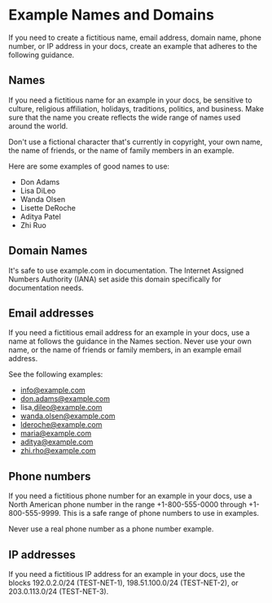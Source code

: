 ﻿# Example Names and Domains
If you need to create a fictitious name, email address, domain name, phone number, or IP address in your docs, create
an example that adheres to the following guidance.

## Names
If you need a fictitious name for an example in your docs, be sensitive to culture, religious affiliation,
holidays, traditions, politics, and business. Make sure that the name you create reflects the wide range of names
used around the world.

Don't use a fictional character that's currently in copyright, your own name, the name of friends, or the name of
family members in an example.

Here are some examples of good names to use:

- Don Adams
- Lisa DiLeo
- Wanda Olsen
- Lisette DeRoche
- Aditya Patel
- Zhi Ruo

## Domain Names

It's safe to use example.com in documentation. 
The Internet Assigned Numbers Authority (IANA) set aside this domain specifically for documentation needs.

## Email addresses
If you need a fictitious email address for an example in your docs, use a name at follows the guidance in the Names
section. Never use your own name, or the name of friends or family members, in an example email address.

See the following examples:

- info@example.com
- don.adams@example.com
- lisa,dileo@example.com
- wanda.olsen@example.com
- lderoche@example.com
- maria@example.com
- aditya@example.com
- zhi.rho@example.com

## Phone numbers
If you need a fictitious phone number for an example in your docs, use a North American phone number in the
range +1-800-555-0000 through +1-800-555-9999. This is a safe range of phone numbers to use in examples.

Never use a real phone number as a phone number example.

## IP addresses
If you need a fictitious IP address for an example in your docs, use the blocks 192.0.2.0/24 (TEST-NET-1),
198.51.100.0/24 (TEST-NET-2), or 203.0.113.0/24 (TEST-NET-3).
